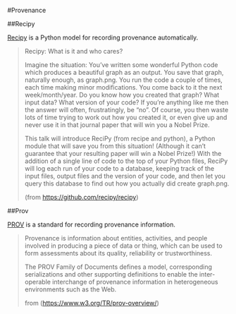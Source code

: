 #Provenance

##Recipy

[Recipy](https://github.com/recipy/recipy) is a Python model for recording provenance automatically.

> Recipy: What is it and who cares?
> 
> Imagine the situation: You’ve written some wonderful Python code which produces a beautiful graph as an output. You save that graph, naturally enough, as graph.png. You run the code a couple of times, each time making minor modifications. You come back to it the next week/month/year. Do you know how you created that graph? What input data? What version of your code? If you’re anything like me then the answer will often, frustratingly, be “no”. Of course, you then waste lots of time trying to work out how you created it, or even give up and never use it in that journal paper that will win you a Nobel Prize.
> 
> This talk will introduce ReciPy (from recipe and python), a Python module that will save you from this situation! (Although it can’t guarantee that your resulting paper will win a Nobel Prize!) With the addition of a single line of code to the top of your Python files, ReciPy will log each run of your code to a database, keeping track of the input files, output files and the version of your code, and then let you query this database to find out how you actually did create graph.png.
>
>(from https://github.com/recipy/recipy)

##Prov

[PROV](http://www.w3.org/TR/prov-overview/) is a standard for recording provenance information.

> Provenance is information about entities, activities, and people involved in producing a piece of data or thing, which can be used to form assessments about its quality, reliability or trustworthiness.
> 
> The PROV Family of Documents defines a model, corresponding serializations and other supporting definitions to enable the inter-operable interchange of provenance information in heterogeneous environments such as the Web.
> 
> from (https://www.w3.org/TR/prov-overview/)

